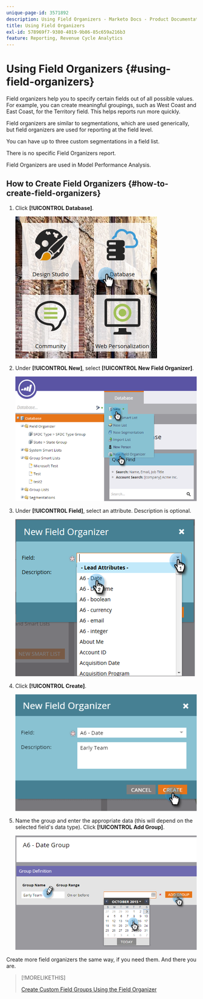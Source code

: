 ```yaml
---
unique-page-id: 3571892
description: Using Field Organizers - Marketo Docs - Product Documentation
title: Using Field Organizers
exl-id: 578969f7-9380-4019-9b86-85c659a216b3
feature: Reporting, Revenue Cycle Analytics
---
```

# Using Field Organizers {#using-field-organizers}

Field organizers help you to specify certain fields out of all possible values. For example, you can create meaningful groupings, such as West Coast and East Coast, for the Territory field. This helps reports run more quickly.

Field organizers are similar to segmentations, which are used generically, but field organizers are used for reporting at the field level.

You can have up to three custom segmentations in a field list.

There is no specific Field Organizers report.

Field Organizers are used in Model Performance Analysis.

## How to Create Field Organizers {#how-to-create-field-organizers}

1. Click **[!UICONTROL Database]**.

   ![](assets/db.png)

1. Under **[!UICONTROL New]**, select **[!UICONTROL New Field Organizer]**.

   ![](assets/two-1.png)

1. Under **[!UICONTROL Field]**, select an attribute. Description is optional.

   ![](assets/three-1.png)

1. Click **[!UICONTROL Create]**.

   ![](assets/image2015-9-3-16-3a36-3a31.png)

1. Name the group and enter the appropriate data (this will depend on the selected field's data type). Click **[!UICONTROL Add Group]**.

   ![](assets/image2015-9-3-16-3a40-3a45.png)

Create more field organizers the same way, if you need them. And there you are.

>[!MORELIKETHIS]
>
>[Create Custom Field Groups Using the Field Organizer](/help/marketo/product-docs/reporting/revenue-cycle-analytics/revenue-tools/field-organizers/create-custom-field-groups-using-the-field-organizer.md)
